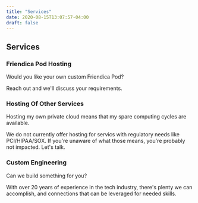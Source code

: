```yaml
---
title: "Services"
date: 2020-08-15T13:07:57-04:00
draft: false
---
```


## Services

### Friendica Pod Hosting

Would you like your own custom Friendica Pod?

Reach out and we'll discuss your requirements.


### Hosting Of Other Services

Hosting my own private cloud means that my spare computing cycles are available.

We do not currently offer hosting for servics with regulatory needs like PCI/HIPAA/SOX. If you're unaware of what those means, you're probably not impacted.  Let's talk.


### Custom Engineering

Can we build something for you?

With over 20 years of experience in the tech industry, there's plenty we can accomplish, and connections that can be leveraged for needed skills.
